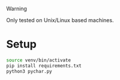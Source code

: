 > [!WARNING]
> Only tested on Unix/Linux based machines.

# Setup
```bash
source venv/bin/activate
pip install requirements.txt
python3 pychar.py
```

